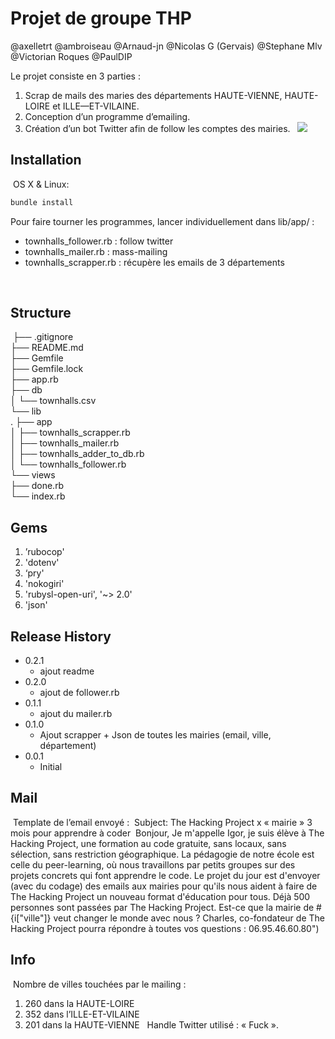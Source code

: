 
# Projet de groupe THP

@axelletrt
@ambroiseau
@Arnaud-jn
@Nicolas G (Gervais)
@Stephane Mlv
@Victorian Roques
@PaulDIP

Le projet consiste en 3 parties :
​
1. Scrap de mails des maries des départements HAUTE-VIENNE, HAUTE-LOIRE et ILLE—ET-VILAINE.
2. Conception d’un programme d’emailing.
3. Création d’un bot Twitter afin de follow les comptes des mairies.
​
​
​
![](header.png)
​
## Installation
​
OS X & Linux:
​
```sh
bundle install
```

Pour faire tourner les programmes, lancer individuellement dans lib/app/ :
- townhalls_follower.rb	: follow twitter
- townhalls_mailer.rb : mass-mailing
- townhalls_scrapper.rb : récupère les emails de 3 départements

​
## Structure
​
├── .gitignore <br>
├── README.md <br>
├── Gemfile <br>
├── Gemfile.lock <br>
├── app.rb <br>
├── db <br>
│  └── townhalls.csv <br>
└── lib <br>
.  ├── app <br>
  │  ├── townhalls_scrapper.rb <br>
  │  ├── townhalls_mailer.rb <br>
  │  ├── townhalls_adder_to_db.rb <br>
  │  └── townhalls_follower.rb <br>
  └── views <br>
    ├── done.rb <br>
    └── index.rb <br>

## Gems

1. ’rubocop'
2. 'dotenv'
3. ‘pry'
4. 'nokogiri'
5. 'rubysl-open-uri', '~> 2.0'
6. 'json'
​
​
## Release History

* 0.2.1
  * ajout readme
* 0.2.0
  * ajout de follower.rb
* 0.1.1
  * ajout du mailer.rb
* 0.1.0
  * Ajout scrapper + Json de toutes les mairies (email, ville, département)
* 0.0.1
  * Initial
​
## Mail
​
Template de l’email envoyé :
​
		Subject: The Hacking Project x « mairie » 3 mois pour apprendre à coder
​
Bonjour,
Je m'appelle Igor, je suis élève à The Hacking Project, une formation au code gratuite, sans locaux, sans sélection, sans restriction géographique. La pédagogie de notre école est celle du peer-learning, où nous travaillons par petits groupes sur des projets concrets qui font apprendre le code. Le projet du jour est d'envoyer (avec du codage) des emails aux mairies pour qu'ils nous aident à faire de The Hacking Project un nouveau format d'éducation pour tous.
Déjà 500 personnes sont passées par The Hacking Project. Est-ce que la mairie de #{i["ville"]} veut changer le monde avec nous ?
Charles, co-fondateur de The Hacking Project pourra répondre à toutes vos questions : 06.95.46.60.80")
​
## Info
​
Nombre de villes touchées par le mailing : 
​
1. 260 dans la HAUTE-LOIRE
2. 352 dans l’ILLE-ET-VILAINE
3. 201 dans la HAUTE-VIENNE
​
​
Handle Twitter utilisé : « Fuck ».
